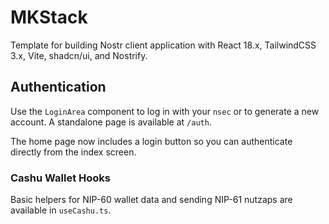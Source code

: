 # MKStack

Template for building Nostr client application with React 18.x, TailwindCSS 3.x, Vite, shadcn/ui, and Nostrify.

## Authentication

Use the `LoginArea` component to log in with your `nsec` or to generate a new account. A standalone page is available at `/auth`.

The home page now includes a login button so you can authenticate directly from the index screen.

### Cashu Wallet Hooks

Basic helpers for NIP-60 wallet data and sending NIP-61 nutzaps are available in `useCashu.ts`.
